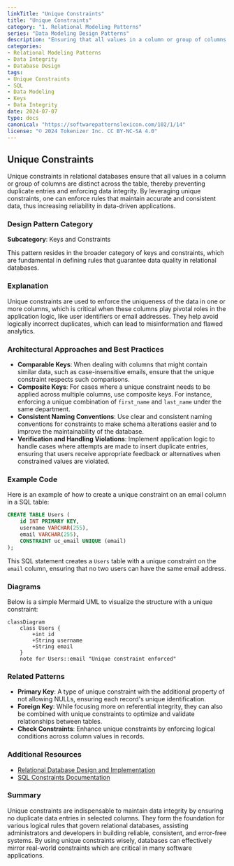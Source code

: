 ```yaml
---
linkTitle: "Unique Constraints"
title: "Unique Constraints"
category: "1. Relational Modeling Patterns"
series: "Data Modeling Design Patterns"
description: "Ensuring that all values in a column or group of columns are unique across the table, preventing duplicate entries and enforcing data integrity."
categories:
- Relational Modeling Patterns
- Data Integrity
- Database Design
tags:
- Unique Constraints
- SQL
- Data Modeling
- Keys
- Data Integrity
date: 2024-07-07
type: docs
canonical: "https://softwarepatternslexicon.com/102/1/14"
license: "© 2024 Tokenizer Inc. CC BY-NC-SA 4.0"
---
```


## Unique Constraints

Unique constraints in relational databases ensure that all values in a column or group of columns are distinct across the table, thereby preventing duplicate entries and enforcing data integrity. By leveraging unique constraints, one can enforce rules that maintain accurate and consistent data, thus increasing reliability in data-driven applications.

### Design Pattern Category

**Subcategory**: Keys and Constraints

This pattern resides in the broader category of keys and constraints, which are fundamental in defining rules that guarantee data quality in relational databases.

### Explanation

Unique constraints are used to enforce the uniqueness of the data in one or more columns, which is critical when these columns play pivotal roles in the application logic, like user identifiers or email addresses. They help avoid logically incorrect duplicates, which can lead to misinformation and flawed analytics.

### Architectural Approaches and Best Practices

- **Comparable Keys**: When dealing with columns that might contain similar data, such as case-insensitive emails, ensure that the unique constraint respects such comparisons.
- **Composite Keys**: For cases where a unique constraint needs to be applied across multiple columns, use composite keys. For instance, enforcing a unique combination of `first_name` and `last_name` under the same department.
- **Consistent Naming Conventions**: Use clear and consistent naming conventions for constraints to make schema alterations easier and to improve the maintainability of the database.
- **Verification and Handling Violations**: Implement application logic to handle cases where attempts are made to insert duplicate entries, ensuring that users receive appropriate feedback or alternatives when constrained values are violated.

### Example Code

Here is an example of how to create a unique constraint on an email column in a SQL table:

```sql
CREATE TABLE Users (
    id INT PRIMARY KEY,
    username VARCHAR(255),
    email VARCHAR(255),
    CONSTRAINT uc_email UNIQUE (email)
);
```

This SQL statement creates a `Users` table with a unique constraint on the `email` column, ensuring that no two users can have the same email address.

### Diagrams

Below is a simple Mermaid UML to visualize the structure with a unique constraint:

```mermaid
classDiagram
    class Users {
        +int id
        +String username
        +String email
    }
    note for Users::email "Unique constraint enforced"
```

### Related Patterns

- **Primary Key**: A type of unique constraint with the additional property of not allowing NULLs, ensuring each record's unique identification.
- **Foreign Key**: While focusing more on referential integrity, they can also be combined with unique constraints to optimize and validate relationships between tables.
- **Check Constraints**: Enhance unique constraints by enforcing logical conditions across column values in records.

### Additional Resources

- [Relational Database Design and Implementation](https://en.wikipedia.org/wiki/Relational_database)
- [SQL Constraints Documentation](https://dev.mysql.com/doc/refman/8.0/en/constraint-primary-key.html)

### Summary

Unique constraints are indispensable to maintain data integrity by ensuring no duplicate data entries in selected columns. They form the foundation for various logical rules that govern relational databases, assisting administrators and developers in building reliable, consistent, and error-free systems. By using unique constraints wisely, databases can effectively mirror real-world constraints which are critical in many software applications.
